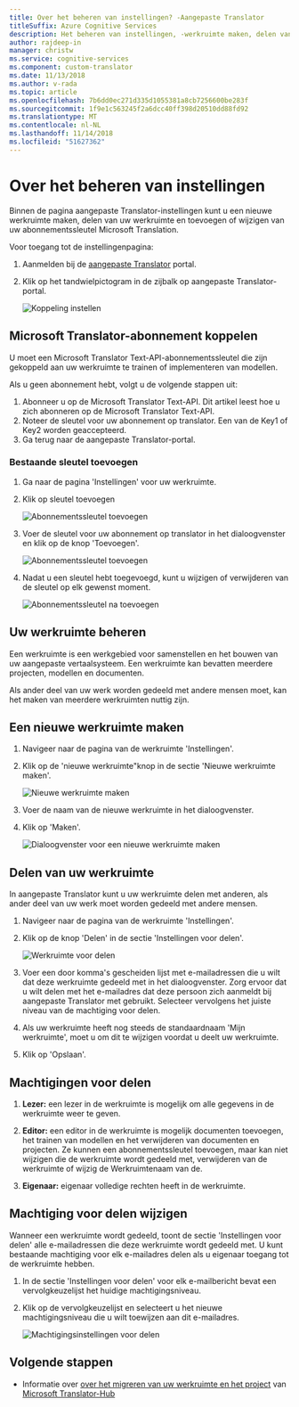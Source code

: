```yaml
---
title: Over het beheren van instellingen? -Aangepaste Translator
titleSuffix: Azure Cognitive Services
description: Het beheren van instellingen, -werkruimte maken, delen van de werkruimte en abonnementssleutel in aangepaste Translator beheren.
author: rajdeep-in
manager: christw
ms.service: cognitive-services
ms.component: custom-translator
ms.date: 11/13/2018
ms.author: v-rada
ms.topic: article
ms.openlocfilehash: 7b6dd0ec271d335d1055381a8cb7256600be283f
ms.sourcegitcommit: 1f9e1c563245f2a6dcc40ff398d20510dd88fd92
ms.translationtype: MT
ms.contentlocale: nl-NL
ms.lasthandoff: 11/14/2018
ms.locfileid: "51627362"
---
```

# <a name="how-to-manage-settings"></a>Over het beheren van instellingen

Binnen de pagina aangepaste Translator-instellingen kunt u een nieuwe werkruimte maken, delen van uw werkruimte en toevoegen of wijzigen van uw abonnementssleutel Microsoft Translation.

Voor toegang tot de instellingenpagina:

1. Aanmelden bij de [aangepaste Translator](https://portal.customtranslator.azure.ai/) portal.
2. Klik op het tandwielpictogram in de zijbalk op aangepaste Translator-portal.

    ![Koppeling instellen](media/how-to/how-to-settings.png)

## <a name="associating-microsoft-translator-subscription"></a>Microsoft Translator-abonnement koppelen

U moet een Microsoft Translator Text-API-abonnementssleutel die zijn gekoppeld aan uw werkruimte te trainen of implementeren van modellen.

Als u geen abonnement hebt, volgt u de volgende stappen uit:

1. Abonneer u op de Microsoft Translator Text-API. Dit artikel leest hoe u zich abonneren op de Microsoft Translator Text-API.
2. Noteer de sleutel voor uw abonnement op translator. Een van de Key1 of Key2 worden geaccepteerd.
3. Ga terug naar de aangepaste Translator-portal.

### <a name="add-existing-key"></a>Bestaande sleutel toevoegen

1.  Ga naar de pagina 'Instellingen' voor uw werkruimte.
2.  Klik op sleutel toevoegen

    ![Abonnementssleutel toevoegen](media/how-to/how-to-add-subscription-key.png)

3. Voer de sleutel voor uw abonnement op translator in het dialoogvenster en klik op de knop 'Toevoegen'.
 
    ![Abonnementssleutel toevoegen](media/how-to/how-to-add-subscription-key-dialog.png)
4.  Nadat u een sleutel hebt toegevoegd, kunt u wijzigen of verwijderen van de sleutel op elk gewenst moment.

    ![Abonnementssleutel na toevoegen](media/how-to/subscription-key-after-add.png)

## <a name="manage-your-workspace"></a>Uw werkruimte beheren

Een werkruimte is een werkgebied voor samenstellen en het bouwen van uw aangepaste vertaalsysteem. Een werkruimte kan bevatten meerdere projecten, modellen en documenten. 

Als ander deel van uw werk worden gedeeld met andere mensen moet, kan het maken van meerdere werkruimten nuttig zijn. 

## <a name="create-a-new-workspace"></a>Een nieuwe werkruimte maken

1.  Navigeer naar de pagina van de werkruimte 'Instellingen'.
2.  Klik op de 'nieuwe werkruimte"knop in de sectie 'Nieuwe werkruimte maken'.
    
    ![Nieuwe werkruimte maken](media/how-to/create-new-workspace.png)

4.  Voer de naam van de nieuwe werkruimte in het dialoogvenster.
5.  Klik op 'Maken'.
    
    ![Dialoogvenster voor een nieuwe werkruimte maken](media/how-to/create-new-workspace-dialog.png)

## <a name="share-your-workspace"></a>Delen van uw werkruimte

In aangepaste Translator kunt u uw werkruimte delen met anderen, als ander deel van uw werk moet worden gedeeld met andere mensen. 

1.  Navigeer naar de pagina van de werkruimte 'Instellingen'.
2.  Klik op de knop 'Delen' in de sectie 'Instellingen voor delen'.
    
    ![Werkruimte voor delen](media/how-to/share-workspace.png)

3.  Voer een door komma's gescheiden lijst met e-mailadressen die u wilt dat deze werkruimte gedeeld met in het dialoogvenster. Zorg ervoor dat u wilt delen met het e-mailadres dat deze persoon zich aanmeldt bij aangepaste Translator met gebruikt. Selecteer vervolgens het juiste niveau van de machtiging voor delen.

4.  Als uw werkruimte heeft nog steeds de standaardnaam 'Mijn werkruimte', moet u om dit te wijzigen voordat u deelt uw werkruimte.
5.  Klik op 'Opslaan'.

## <a name="sharing-permissions"></a>Machtigingen voor delen

1.  **Lezer:** een lezer in de werkruimte is mogelijk om alle gegevens in de werkruimte weer te geven. 

2.  **Editor:** een editor in de werkruimte is mogelijk documenten toevoegen, het trainen van modellen en het verwijderen van documenten en projecten. Ze kunnen een abonnementssleutel toevoegen, maar kan niet wijzigen die de werkruimte wordt gedeeld met, verwijderen van de werkruimte of wijzig de Werkruimtenaam van de.

3.  **Eigenaar:** eigenaar volledige rechten heeft in de werkruimte.

## <a name="change-sharing-permission"></a>Machtiging voor delen wijzigen

Wanneer een werkruimte wordt gedeeld, toont de sectie 'Instellingen voor delen' alle e-mailadressen die deze werkruimte wordt gedeeld met. U kunt bestaande machtiging voor elk e-mailadres delen als u eigenaar toegang tot de werkruimte hebben.

1.  In de sectie 'Instellingen voor delen' voor elk e-mailbericht bevat een vervolgkeuzelijst het huidige machtigingsniveau.

2.  Klik op de vervolgkeuzelijst en selecteert u het nieuwe machtigingsniveau die u wilt toewijzen aan dit e-mailadres.

    ![Machtigingsinstellingen voor delen](media/how-to/sharing-permission-settings.png)

## <a name="next-steps"></a>Volgende stappen

- Informatie over [over het migreren van uw werkruimte en het project](how-to-migrate.md) van [Microsoft Translator-Hub](https://hub.microsofttranslator.com)
